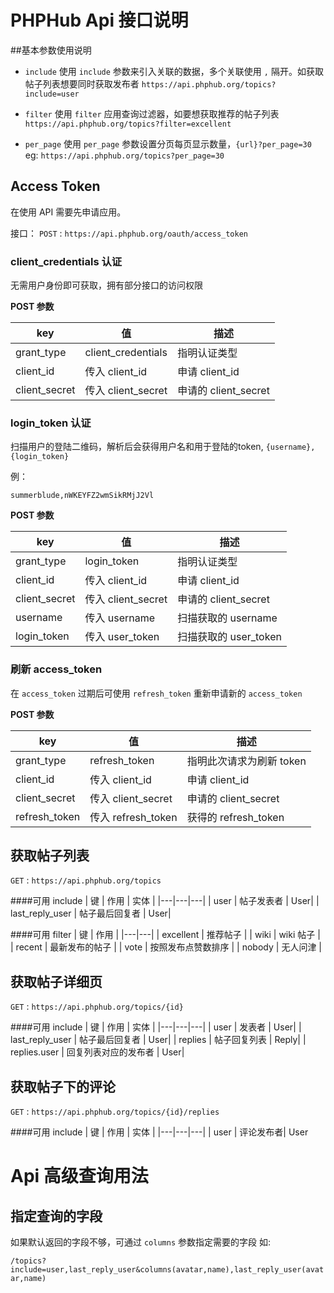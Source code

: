 # PHPHub Api 接口说明

##基本参数使用说明

* `include`
使用 `include` 参数来引入关联的数据，多个关联使用 `,` 隔开。如获取帖子列表想要同时获取发布者
`https://api.phphub.org/topics?include=user`

* `filter`
使用 `filter` 应用查询过滤器，如要想获取推荐的帖子列表
`https://api.phphub.org/topics?filter=excellent`

* `per_page`
使用 `per_page` 参数设置分页每页显示数量，`{url}?per_page=30`
eg: `https://api.phphub.org/topics?per_page=30`

## Access Token

在使用 API 需要先申请应用。

接口： `POST` : `https://api.phphub.org/oauth/access_token`

### client_credentials 认证

无需用户身份即可获取，拥有部分接口的访问权限

__POST 参数__

| key | 值 |描述 |
|---|---|---|
|  grant\_type | client\_credentials | 指明认证类型 |
|  client\_id  | 传入 client\_id  | 申请 client\_id |
| client\_secret | 传入 client\_secret | 申请的 client\_secret | 


### login_token 认证

扫描用户的登陆二维码，解析后会获得用户名和用于登陆的token, `{username},{login_token}`

例：

```
summerblude,nWKEYFZ2wmSikRMjJ2Vl
```

__POST 参数__

| key | 值 |描述 |
|---|---|---|
|  grant\_type | login\_token | 指明认证类型 |
|  client\_id  | 传入 client\_id  | 申请 client\_id |
| client\_secret | 传入 client\_secret | 申请的 client\_secret | 
| username | 传入 username | 扫描获取的 username |
| login_token | 传入 user_token | 扫描获取的 user_token |

### 刷新 access_token

在 `access_token` 过期后可使用 `refresh_token` 重新申请新的 ``access_token``

__POST 参数__

| key | 值 |描述 |
|---|---|---|
|  grant\_type | refresh\_token | 指明此次请求为刷新 token |
|  client\_id  | 传入 client\_id  | 申请 client\_id |
| client\_secret | 传入 client\_secret | 申请的 client\_secret | 
| refresh\_token | 传入 refresh\_token | 获得的 refresh\_token | 

## 获取帖子列表

`GET` : `https://api.phphub.org/topics`

####可用 include
| 键  | 作用 | 实体 |
|---|---|---|
|  user | 帖子发表者 | User|
|  last\_reply\_user  | 帖子最后回复者  | User|

####可用 filter
| 键  | 作用 |
|---|---|
|  excellent | 推荐帖子 |
|  wiki  | wiki 帖子  |
|  recent  |  最新发布的帖子  |
|  vote  | 按照发布点赞数排序  |
|  nobody  | 无人问津  |

## 获取帖子详细页

`GET` : `https://api.phphub.org/topics/{id}`

####可用 include
| 键  | 作用 | 实体 |
|---|---|---|
|  user | 发表者 | User|
|  last\_reply\_user  | 帖子最后回复者  | User|
|  replies  | 帖子回复列表  | Reply|
|  replies.user  |  回复列表对应的发布者  |  User|

## 获取帖子下的评论

`GET` : `https://api.phphub.org/topics/{id}/replies`

####可用 include
| 键  | 作用 | 实体 |
|---|---|---|
|  user | 评论发布者| User


# Api 高级查询用法
## 指定查询的字段
如果默认返回的字段不够，可通过 `columns` 参数指定需要的字段
如:

`/topics?include=user,last_reply_user&columns(avatar,name),last_reply_user(avatar,name)`
